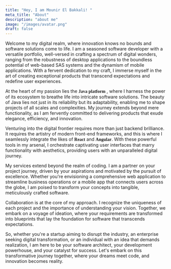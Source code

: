 ```yaml
---
title: "Hey, I am Mounir El Bakkali! "
meta_title: "About"
description: "about me"
image: "/images/avatar.png"
draft: false
---
```

<p>Welcome to my digital realm, where innovation knows no bounds and software solutions come to life. I am a seasoned software developer with a versatile portfolio, well-versed in crafting a spectrum of digital wonders, ranging from the robustness of desktop applications to the boundless potential of web-based SAS systems and the dynamism of mobile applications. With a fervent dedication to my craft, I immerse myself in the art of creating exceptional products that transcend expectations and redefine user experiences.</p>

<p>At the heart of my passion lies the <b style="font-family: cursive;">Java platform</b> , where I harness the power of its ecosystem to breathe life into intricate software solutions. The beauty of Java lies not just in its reliability but its adaptability, enabling me to shape projects of all scales and complexities. My journey extends beyond mere functionality, as I am fervently committed to delivering products that exude elegance, efficiency, and innovation.</p>

<p>Venturing into the digital frontier requires more than just backend brilliance. It requires the artistry of modern front-end frameworks, and this is where I seamlessly integrate the likes of <b  style="font-family: cursive;">React</b> and <b style="font-family: cursive;">Angular</b>. With these powerful tools in my arsenal, I orchestrate captivating user interfaces that marry functionality with aesthetics, providing users with an unparalleled digital journey.</p>

<p>My services extend beyond the realm of coding. I am a partner on your project journey, driven by your aspirations and motivated by the pursuit of excellence. Whether you're envisioning a comprehensive web application to streamline business operations or a mobile app that connects users across the globe, I am poised to transform your concepts into tangible, meticulously crafted software.</p>

<p>Collaboration is at the core of my approach. I recognize the uniqueness of each project and the importance of understanding your vision. Together, we embark on a voyage of ideation, where your requirements are transformed into blueprints that lay the foundation for software that transcends expectations.</p>

<p>So, whether you're a startup aiming to disrupt the industry, an enterprise seeking digital transformation, or an individual with an idea that demands realization, I am here to be your software architect, your development powerhouse, and your catalyst for success. Let's embark on this transformative journey together, where your dreams meet code, and innovation becomes reality.</p>
